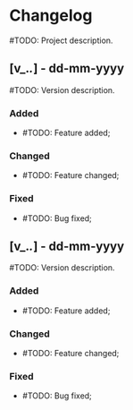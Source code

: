 # Changelog
#TODO: Project description.



## [v_._._] - dd-mm-yyyy
#TODO: Version description.

### Added
* #TODO: Feature added;

### Changed
* #TODO: Feature changed;

### Fixed
* #TODO: Bug fixed;


## [v_._._] - dd-mm-yyyy
#TODO: Version description.

### Added
* #TODO: Feature added;

### Changed
* #TODO: Feature changed;

### Fixed
* #TODO: Bug fixed;